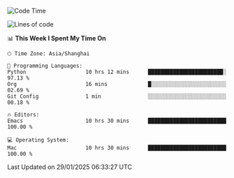 <!--START_SECTION:waka-->
![Code Time](http://img.shields.io/badge/Code%20Time-2%2C502%20hrs%2031%20mins-blue)

![Lines of code](https://img.shields.io/badge/From%20Hello%20World%20I%27ve%20Written-334.9%20thousand%20lines%20of%20code-blue)

📊 **This Week I Spent My Time On** 

```text
🕑︎ Time Zone: Asia/Shanghai

💬 Programming Languages: 
Python                   10 hrs 12 mins      ████████████████████████░   97.13 % 
Org                      16 mins             █░░░░░░░░░░░░░░░░░░░░░░░░   02.69 % 
Git Config               1 min               ░░░░░░░░░░░░░░░░░░░░░░░░░   00.18 % 

🔥 Editors: 
Emacs                    10 hrs 30 mins      █████████████████████████   100.00 % 

💻 Operating System: 
Mac                      10 hrs 30 mins      █████████████████████████   100.00 % 
```


 Last Updated on 29/01/2025 06:33:27 UTC
<!--END_SECTION:waka-->
